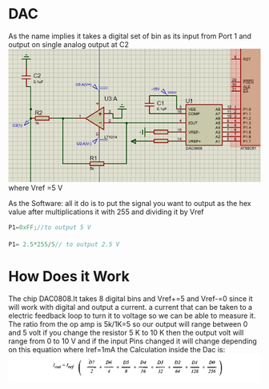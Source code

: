 # DAC
As the name implies it takes a digital set of bin as its input from Port 1 and output on single analog output at C2
![hardware](2020-06-02_11_57_04-adcAndDac-Proteus8Professional-SchematicCapture.png)
where Vref =5 V



As the Software:
all it do is to put the signal you want to output as the hex value after multiplications it with 255 and dividing it by Vref
```C
P1=0xFF;//to output 5 V

P1= 2.5*255/5// to output 2.5 V
```

# How Does it Work
The chip DAC0808.It takes 8 digital bins and Vref+=5 and Vref-=0 since it will work with digital and output a current.
a current that can be taken to a electric feedback loop to turn it to voltage so we can be able to measure it.
The ratio from the op amp is 5k/1K=5
so our output will range between 0 and 5 volt 
if you change the resistor 5 K to 10 K then the output volt will range from 0 to 10 V
and if the input Pins changed it will change depending on this equation
where Iref=1mA
the Calculation inside the Dac is:
![Calculation](080409_1906_dacinterfac1.png)
